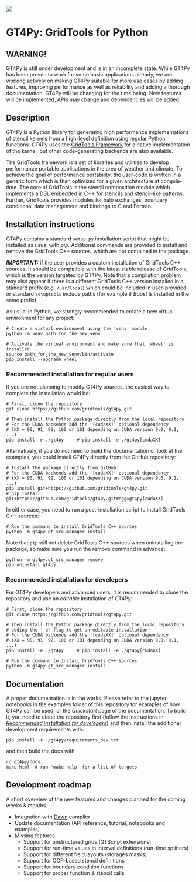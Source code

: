 ![](https://github.com/GridTools/gt4py/workflows/Tox%20(CPU%20only)/badge.svg?branch=master)

GT4Py: GridTools for Python
===========================

WARNING!
--------

GT4Py is still under development and is in an incomplete state. While 
GT4Py has been proven to work for some basic applications already, we are
working actively on making GT4Py suitable for more use cases by adding 
features, improving performance as well as reliability and adding a thorough
documentation. GT4Py will be changing for the time being. New features will
be implemented, APIs may change and dependencies will be added.


Description
-----------

GT4Py is a Python library for generating high performance
implementations of stencil kernels from a high-level definition using
regular Python functions. GT4Py uses the [GridTools
Framework](https://github.com/GridTools/gridtools) for a native
implementation of the kernel, but other code-generating backends are
also available.

The GridTools framework is a set of libraries and utilities to develop
performance portable applications in the area of weather and climate. To
achieve the goal of performance portability, the user-code is written in
a generic form which is then optimized for a given architecture at
compile-time. The core of GridTools is the stencil composition module
which implements a DSL embedded in C++ for stencils and stencil-like
patterns. Further, GridTools provides modules for halo exchanges,
boundary conditions, data management and bindings to C and Fortran.


Installation instructions
-------------------------

GT4Py contains a standard `setup.py` installation script that might be
installed as usual with *pip*. Additional commands are provided to
install and remove the GridTools C++ sources, which are not
contained in the package. 

_**IMPORTANT:**_ if the user provides a custom installation of GridTools C++
sources, it should be compatible with the latest stable release of GridTools,
which is the version targeted by GT4Py. Note that a compilation problem may
also appear if there is a different GridTools C++ version installed in a
standard prefix (e.g. `/usr/local`) which could be included in user-provided
or standard `setuptools` include paths (for example if _Boost_ is installed in
the same prefix).

As usual in Python, we strongly recommended to create a new virtual environment for
any project:

    # Create a virtual environment using the 'venv' module
    python -m venv path_for_the_new_venv

    # Activate the virtual environment and make sure that 'wheel' is installed
    source path_for_the_new_venv/bin/activate
    pip install --upgrade wheel


### Recommended installation for regular users

If you are not planning to modify GT4Py sources, the easiest way to complete
the installation would be:

    # First, clone the repository
    git clone https://github.com/gridtools/gt4py.git
    
    # Then install the Python package directly from the local repository
    # For the CUDA backends add the '[cudaXX]' optional dependency 
    # (XX = 90, 91, 92, 100 or 101 depending on CUDA version 9.0, 9.1, ...)
    pip install -e ./gt4py     # pip install -e ./gt4py[cudaXX]

Alternatively, if you do not need to build the documentation or look at the
examples, you could install GT4Py directly from the GitHub repository:
  
    # Install the package directly from GitHub:
    # For the CUDA backends add the '[cudaXX]' optional dependency 
    # (XX = 90, 91, 92, 100 or 101 depending on CUDA version 9.0, 9.1, ...)
    pip install git+https://github.com/gridtools/gt4py.git
    # pip install git+https://github.com/gridtools/gt4py.git#egg=gt4py[cudaXX]

In either case, you need to run a post-installation script to install
GridTools C++ sources:

    # Run the command to install GridTools C++ sources
    python -m gt4py.gt_src_manager install

Note that `pip` will not delete GridTools C++ sources when uninstalling
the package, so make sure you run the remove command in advance:

    python -m gt4py.gt_src_manager remove
    pip uninstall gt4py


### Recommended installation for developers

For GT4Py developers and advanced users, it is recommended to clone the
repository and use an _editable_ installation of GT4Py:

    # First, clone the repository
    git clone https://github.com/gridtools/gt4py.git
    
    # Then install the Python package directly from the local repository
    # adding the '-e' flag to get an editable installation
    # For the CUDA backends add the '[cudaXX]' optional dependency 
    # (XX = 90, 91, 92, 100 or 101 depending on CUDA version 9.0, 9.1, ...)
    pip install -e ./gt4py     # pip install -e ./gt4py[cudaXX]
    
    # Run the command to install GridTools C++ sources
    python -m gt4py.gt_src_manager install


Documentation
-------------

A proper documentation is in the works. Please refer to the jupyter notebooks
in the examples folder of this repository for examples of how GT4Py can be
used, or the _Quickstart_ page of the documentation.
To build it, you need to clone the repository first (follow the instructions
in [_Recommended installation for developers_](#recommended-installation-for-developers))
and then install the additional development requirements with:

    pip install -r ./gt4py/requirements_dev.txt

and then build the docs with:

    cd gt4py/docs
    make html  # run 'make help' for a list of targets


Development roadmap
-------------------

A short overview of the new features and changes planned for the coming
weeks & months.


*  Integration with [Dawn](https://github.com/MeteoSwiss-APN/dawn)
    compiler
* Update documentation (API reference, tutorial, notebooks and examples)
* Missing features
    - Support for unstructured grids (GTScript extensions)
    - Support for run-time values in interval definitions (run-time splitters)
    - Support for different field layouts (storages masks)
    - Support for OOP-based stencil definitions
    - Support for boundary condition functions
    - Support for proper function & stencil calls


